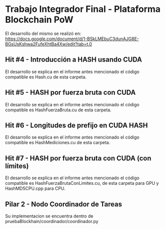 # Trabajo Integrador Final - Plataforma Blockchain PoW

El desarrollo del mismo se realizó en:
https://docs.google.com/document/d/1-BSkLMEbuC3dunAJG8E-BGsUsKshwa2FufeXhtBa4Xw/edit?tab=t.0

## Hit #4 - Introducción a HASH usando CUDA

El desarrollo se explica en el informe antes mencionado el código compatible es Hash.cu de esta carpeta.

## Hit #5 - HASH por fuerza bruta con CUDA

El desarrollo se explica en el informe antes mencionado el código compatible es HashFuerzaBruta.cu de esta carpeta.

## Hit #6 - Longitudes de prefijo en CUDA HASH

El desarrollo se explica en el informe antes mencionado el código compatible es HashMediciones.cu de esta carpeta.

## Hit #7 - HASH por fuerza bruta con CUDA (con límites)

El desarrollo se explica en el informe antes mencionado el código compatible es HashFuerzaBrutaConLimites.cu, de esta carpeta para GPU y HashMD5CPU.cpp para CPU.

## Pilar 2 - Nodo Coordinador de Tareas

Su implementacion se encuentra dentro de pruebaBlockhain/coordinador/coordinador.py